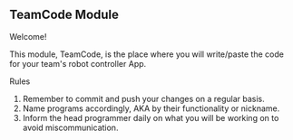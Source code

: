 ## TeamCode Module

Welcome!

This module, TeamCode, is the place where you will write/paste the code for your team's robot controller App.

Rules

1. Remember to commit and push your changes on a regular basis.
2. Name programs accordingly, AKA by their functionality or nickname.
3. Inform the head programmer daily on what you will be working on to avoid miscommunication.